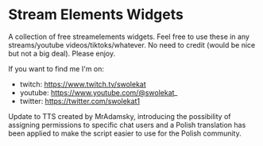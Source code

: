 # Stream Elements Widgets

A collection of free streamelements widgets. Feel free to use these in any streams/youtube videos/tiktoks/whatever. No need to credit (would be nice but not a big deal). Please enjoy.

If you want to find me I'm on:

- twitch: https://www.twitch.tv/swolekat
- youtube: https://www.youtube.com/@swolekat_
- twitter: https://twitter.com/swolekat1

Update to TTS created by MrAdamsky, introducing the possibility of assigning permissions to specific chat users and a Polish translation has been applied to make the script easier to use for the Polish community.

